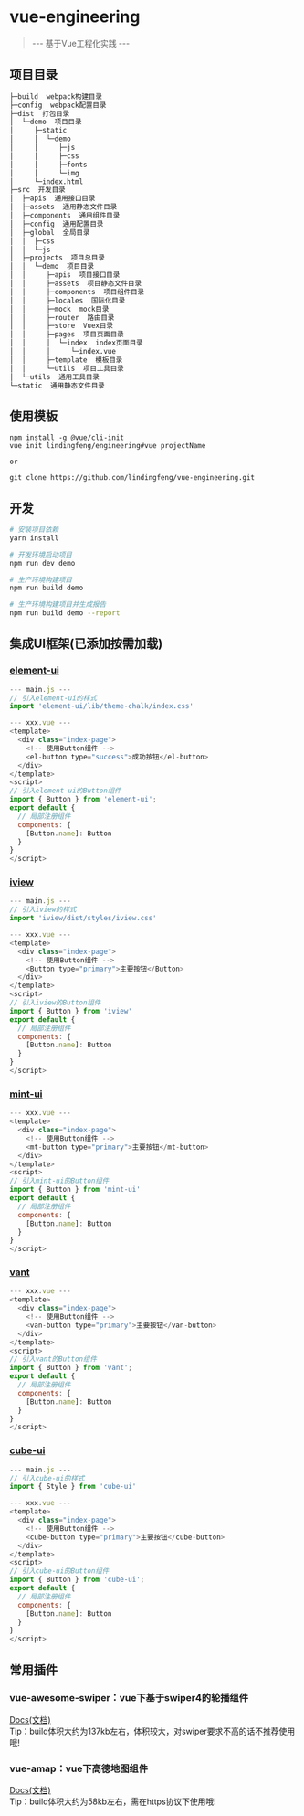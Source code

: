 # vue-engineering

> --- 基于Vue工程化实践 ---

## 项目目录

``` bash
├─build  webpack构建目录
├─config  webpack配置目录
├─dist  打包目录
│  └─demo  项目目录
│     ├─static
│     │  └─demo
│     │     ├─js
│     │     ├─css
│     │     ├─fonts
│     │     └─img
│     └─index.html
├─src  开发目录
│  ├─apis  通用接口目录
│  ├─assets  通用静态文件目录
│  ├─components  通用组件目录
│  ├─config  通用配置目录
│  ├─global  全局目录
│  │  ├─css
│  │  └─js
│  ├─projects  项目总目录
│  │  └─demo  项目目录
│  │     ├─apis  项目接口目录
│  │     ├─assets  项目静态文件目录
│  │     ├─components  项目组件目录
│  │     ├─locales  国际化目录
│  │     ├─mock  mock目录
│  │     ├─router  路由目录
│  │     ├─store  Vuex目录
│  │     ├─pages  项目页面目录
│  │     │  └─index  index页面目录
│  │     │     └─index.vue
│  │     ├─template  模板目录
│  │     └─utils  项目工具目录
│  └─utils  通用工具目录
└─static  通用静态文件目录
```

## 使用模板

```
npm install -g @vue/cli-init
vue init lindingfeng/engineering#vue projectName

or

git clone https://github.com/lindingfeng/vue-engineering.git
```

## 开发

``` bash
# 安装项目依赖
yarn install

# 开发环境启动项目
npm run dev demo

# 生产环境构建项目
npm run build demo

# 生产环境构建项目并生成报告
npm run build demo --report
```

## 集成UI框架(已添加按需加载)

### [element-ui](https://element.eleme.cn/#/zh-CN/component/installation) 
```JavaScript
--- main.js ---
// 引入element-ui的样式
import 'element-ui/lib/theme-chalk/index.css'

--- xxx.vue ---  
<template>
  <div class="index-page">
    <!-- 使用Button组件 -->
    <el-button type="success">成功按钮</el-button>
  </div>
</template>
<script>
// 引入element-ui的Button组件
import { Button } from 'element-ui';
export default {
  // 局部注册组件
  components: {
    [Button.name]: Button
  }
}
</script>
```

### [iview](https://www.iviewui.com/) 
```JavaScript
--- main.js ---
// 引入iview的样式
import 'iview/dist/styles/iview.css'

--- xxx.vue ---
<template>
  <div class="index-page">
    <!-- 使用Button组件 -->
    <Button type="primary">主要按钮</Button>
  </div>
</template>
<script>
// 引入iview的Button组件
import { Button } from 'iview'
export default {
  // 局部注册组件
  components: {
    [Button.name]: Button
  }
}
</script>
```

### [mint-ui](https://mint-ui.github.io/#!/zh-cn) 
```JavaScript
--- xxx.vue ---
<template>
  <div class="index-page">
    <!-- 使用Button组件 -->
    <mt-button type="primary">主要按钮</mt-button>
  </div>
</template>
<script>
// 引入mint-ui的Button组件
import { Button } from 'mint-ui'
export default {
  // 局部注册组件
  components: {
    [Button.name]: Button
  }
}
</script>
```

### [vant](https://youzan.github.io/vant/#/zh-CN/intro)  
```JavaScript
--- xxx.vue ---
<template>
  <div class="index-page">
    <!-- 使用Button组件 -->
    <van-button type="primary">主要按钮</van-button>
  </div>
</template>
<script>
// 引入vant的Button组件
import { Button } from 'vant';
export default {
  // 局部注册组件
  components: {
    [Button.name]: Button
  }
}
</script>
```

### [cube-ui](https://didi.github.io/cube-ui/#/zh-CN)  
```JavaScript
--- main.js ---
// 引入cube-ui的样式
import { Style } from 'cube-ui'

--- xxx.vue ---
<template>
  <div class="index-page">
    <!-- 使用Button组件 -->
    <cube-button type="primary">主要按钮</cube-button>
  </div>
</template>
<script>
// 引入cube-ui的Button组件
import { Button } from 'cube-ui';
export default {
  // 局部注册组件
  components: {
    [Button.name]: Button
  }
}
</script>
```

## 常用插件
### vue-awesome-swiper：vue下基于swiper4的轮播组件  
  [Docs(文档)](https://www.swiper.com.cn/api/index.html)  
  Tip：build体积大约为137kb左右，体积较大，对swiper要求不高的话不推荐使用哦!

### vue-amap：vue下高德地图组件  
  [Docs(文档)](https://elemefe.github.io/vue-amap/#/zh-cn/base/amap)  
  Tip：build体积大约为58kb左右，需在https协议下使用哦!
